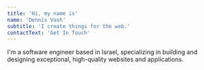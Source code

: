 ```yaml
---
title: 'Hi, my name is'
name: 'Dennis Vash'
subtitle: 'I create things for the web.'
contactText: 'Get In Touch'
---
```


I'm a software engineer based in Israel, specializing in building and designing exceptional, high-quality websites and applications.
